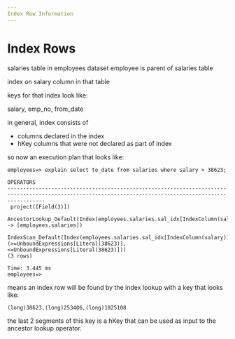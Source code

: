 ```yaml
---
Index Row Information
---
```


# Index Rows

salaries table in employees dataset
employee is parent of salaries table

index on salary column in that table

keys for that index look like:

 salary, emp_no, from_date

in general, index consists of
 - columns declared in the index
 - hKey columns that were not declared as part of index

so now an execution plan that looks like:

```console
employees=> explain select to_date from salaries where salary > 38623;
                                                                       OPERATORS                                                                        
--------------------------------------------------------------------------------------------------------------------------------------------------------
 project([Field(3)])
   AncestorLookup_Default(Index(employees.salaries.sal_idx[IndexColumn(salary)]) -> [employees.salaries])
     IndexScan_Default(Index(employees.salaries.sal_idx[IndexColumn(salary)]) (>=UnboundExpressions[Literal(38623)],<=UnboundExpressions[Literal(38623)]))
(3 rows)

Time: 3.445 ms
employees=> 
```

means an index row will be found by the index lookup with a key that looks like:

```console
(long)38623,(long)253406,(long)1025108
```

the last 2 segments of this key is a hKey that can be used as input to the 
ancestor lookup operator.
